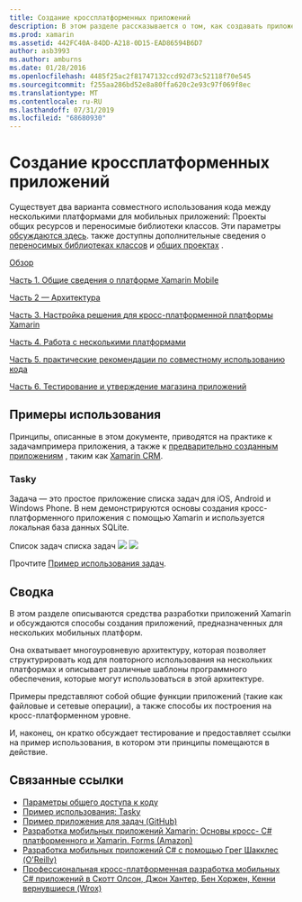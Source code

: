 ```yaml
---
title: Создание кроссплатформенных приложений
description: В этом разделе рассказывается о том, как создавать приложения с помощью платформы разработки Xamarin, а также как работать с приложением Xamarin для разработки мобильных приложений, а затем тестировать и развертывать их в различных магазинах приложений.
ms.prod: xamarin
ms.assetid: 442FC40A-84DD-A218-0D15-EAD86594B6D7
author: asb3993
ms.author: amburns
ms.date: 01/28/2016
ms.openlocfilehash: 4485f25ac2f81747132ccd92d73c52118f70e545
ms.sourcegitcommit: f255aa286bd52e8a80ffa620c2e93c97f069f8ec
ms.translationtype: MT
ms.contentlocale: ru-RU
ms.lasthandoff: 07/31/2019
ms.locfileid: "68680930"
---
```

# <a name="building-cross-platform-applications"></a>Создание кроссплатформенных приложений

Существует два варианта совместного использования кода между несколькими платформами для мобильных приложений: Проекты общих ресурсов и переносимые библиотеки классов. Эти параметры [обсуждаются здесь](~/cross-platform/app-fundamentals/code-sharing.md). также доступны дополнительные сведения о [переносимых библиотеках классов](~/cross-platform/app-fundamentals/pcl.md) и [общих проектах](~/cross-platform/app-fundamentals/shared-projects.md) .

<a name="Sections" />

 [Обзор](~/cross-platform/app-fundamentals/building-cross-platform-applications/overview.md)

 [Часть 1. Общие сведения о платформе Xamarin Mobile](~/cross-platform/app-fundamentals/building-cross-platform-applications/understanding-the-xamarin-mobile-platform.md)

 [Часть 2 — Архитектура](~/cross-platform/app-fundamentals/building-cross-platform-applications/architecture.md)

 [Часть 3. Настройка решения для кросс-платформенной платформы Xamarin](~/cross-platform/app-fundamentals/building-cross-platform-applications/setting-up-a-xamarin-cross-platform-solution.md)

 [Часть 4. Работа с несколькими платформами](~/cross-platform/app-fundamentals/building-cross-platform-applications/platform-divergence-abstraction-divergent-implementation.md)

 [Часть 5. практические рекомендации по совместному использованию кода](~/cross-platform/app-fundamentals/building-cross-platform-applications/practical-code-sharing-strategies.md)

 [Часть 6. Тестирование и утверждение магазина приложений](~/cross-platform/app-fundamentals/building-cross-platform-applications/testing-and-app-store-approvals.md)

 <a name="Cross-Platform_Mobile_Application_Case_Studies" />

## <a name="case-studies"></a>Примеры использования

Принципы, описанные в этом документе, приводятся на практике к задачампримера приложения, а также к [предварительно созданным приложениям](https://xamarin.com/prebuilt) , таким как [Xamarin CRM](https://xamarin.com/prebuilt/#xamarincrm).

 <a name="Tasky" />

### <a name="tasky"></a>Tasky

Задача — это простое приложение списка задач для iOS, Android и Windows Phone.
В нем демонстрируются основы создания кросс-платформенного приложения с помощью Xamarin и используется локальная база данных SQLite.

 Список задач списка задач [ ![](images/iphone-list-sml.png)](images/iphone-list.png#lightbox) [ ![](images/iphone-list-sml.png)](images/iphone-list.png#lightbox)

Прочтите [Пример использования задач](~/cross-platform/app-fundamentals/building-cross-platform-applications/case-study-tasky.md).

## <a name="summary"></a>Сводка

В этом разделе описываются средства разработки приложений Xamarin и обсуждаются способы создания приложений, предназначенных для нескольких мобильных платформ.

Она охватывает многоуровневую архитектуру, которая позволяет структурировать код для повторного использования на нескольких платформах и описывает различные шаблоны программного обеспечения, которые могут использоваться в этой архитектуре.

Примеры представляют собой общие функции приложений (такие как файловые и сетевые операции), а также способы их построения на кросс-платформенном уровне.

И, наконец, он кратко обсуждает тестирование и предоставляет ссылки на пример использования, в котором эти принципы помещаются в действие.

## <a name="related-links"></a>Связанные ссылки

- [Параметры общего доступа к коду](~/cross-platform/app-fundamentals/code-sharing.md)
- [Пример использования: Tasky](~/cross-platform/app-fundamentals/building-cross-platform-applications/case-study-tasky.md)
- [Пример приложения для задач (GitHub)](https://docs.microsoft.com/samples/xamarin/mobile-samples/taskyportable/)
- [Разработка мобильных приложений Xamarin: Основы кросс- C# платформенного и Xamarin. Forms (Amazon)](http://www.amazon.com/Xamarin-Mobile-Application-Development-Cross-Platform/dp/1484202155/)
- [Разработка мобильных приложений C# с помощью Грег Шакклес (O'Reilly)](http://shop.oreilly.com/product/0636920024002.do)
- [Профессиональная кросс-платформенная разработка мобильных C# приложений в Скотт Олсон, Джон Хантер, Бен Хоржен, Кенни вернувшиеся (Wrox)](http://www.wrox.com/WileyCDA/WroxTitle/Professional-Cross-Platform-Mobile-Development-in-C-.productCd-1118157702.html)
